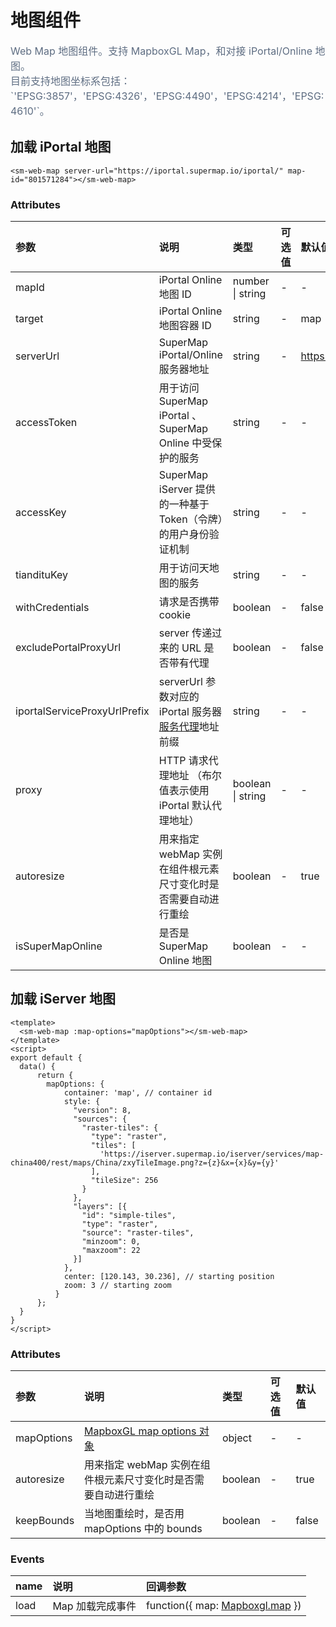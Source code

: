 # 地图组件

<p style="font-size: 16px; color: #5e6d82; line-height: 1.5em;">
Web Map 地图组件。支持 MapboxGL Map，和对接 iPortal/Online 地图。<br>
目前支持地图坐标系包括：`'EPSG:3857'，'EPSG:4326'，'EPSG:4490'，'EPSG:4214'，'EPSG:4610'`。
</p>

## 加载 iPortal 地图

<sm-iframe src="https://iclient.supermap.io/examples/component/components_webmap_vue.html"></sm-iframe>

```vue
<sm-web-map server-url="https://iportal.supermap.io/iportal/" map-id="801571284"></sm-web-map>
```

### Attributes

| 参数                         | 说明                                                                 | 类型              | 可选值 | 默认值                     |
| :--------------------------- | :------------------------------------------------------------------- | :---------------- | :----- | :------------------------- |
| mapId                        | iPortal Online 地图 ID                                               | number \| string  | -      | -                          |
| target                       | iPortal Online 地图容器 ID                                           | string            | -      | map                        |
| serverUrl                    | SuperMap iPortal/Online 服务器地址                                   | string            | -      | https://www.supermapol.com |
| accessToken                  | 用于访问 SuperMap iPortal 、SuperMap Online 中受保护的服务           | string            | -      | -                          |
| accessKey                    | SuperMap iServer 提供的一种基于 Token（令牌）的用户身份验证机制      | string            | -      | -                          |
| tiandituKey                  | 用于访问天地图的服务                                                 | string            | -      | -                          |
| withCredentials              | 请求是否携带 cookie                                                  | boolean           | -      | false                      |
| excludePortalProxyUrl        | server 传递过来的 URL 是否带有代理                                   | boolean           | -      | false                      |
| iportalServiceProxyUrlPrefix | serverUrl 参数对应的 iPortal 服务器[服务代理](https://iportal.supermap.io/iportal/help/html/zh/iP/iportal_management/Portal_config/serviceProxy_config/Service_Proxy_Config.htm)地址前缀                                           | string            | -      | -                          |
| proxy                        | HTTP 请求代理地址 （布尔值表示使用 iPortal 默认代理地址） | boolean \| string | -      | -                          |
| autoresize                   | 用来指定 webMap 实例在组件根元素尺寸变化时是否需要自动进行重绘       | boolean           | -      | true                       |
| isSuperMapOnline             | 是否是 SuperMap Online 地图                                          | boolean           | -      | -                          |

## 加载 iServer 地图

<sm-iframe src="https://iclient.supermap.io/examples/component/components_map_vue.html"></sm-iframe>

```vue
<template>
  <sm-web-map :map-options="mapOptions"></sm-web-map>
</template>
<script>
export default {
  data() {
      return {
        mapOptions: {
            container: 'map', // container id
            style: {
              "version": 8,
              "sources": {
                "raster-tiles": {
                  "type": "raster",
                  "tiles": [
                    'https://iserver.supermap.io/iserver/services/map-china400/rest/maps/China/zxyTileImage.png?z={z}&x={x}&y={y}'
                  ],
                  "tileSize": 256
                }
              },
              "layers": [{
                "id": "simple-tiles",
                "type": "raster",
                "source": "raster-tiles",
                "minzoom": 0,
                "maxzoom": 22
              }]
            },
            center: [120.143, 30.236], // starting position
            zoom: 3 // starting zoom
          }
      };
  }
}
</script>
```

### Attributes

| 参数       | 说明                                                                       | 类型    | 可选值 | 默认值 |
| :--------- | :------------------------------------------------------------------------- | :------ | :----- | :----- |
| mapOptions | [MapboxGL map options 对象](https://docs.mapbox.com/mapbox-gl-js/api/#map) | object  | -      | -      |
| autoresize | 用来指定 webMap 实例在组件根元素尺寸变化时是否需要自动进行重绘             | boolean | -      | true   |
| keepBounds | 当地图重绘时，是否用 mapOptions 中的 bounds                                | boolean | -      | false  |

<!-- ## 子组件

```vue
<sm-web-map
  server-url="https://iportal.supermap.io/iportal/"
  map-id="801571284"
  :layerList-control="{ show: true, position: 'top-left' }"
></sm-web-map>
```

### Attributes

| 参数             | 说明         | 类型   | 可选值 | 默认值 |
| :--------------- | :----------- | :----- | :----- | :----- |
| panControl       | 位移组件     | Object | -      | -      |
| scaleControl     | 比例尺组件   | Object | -      | -      |
| zoomControl      | 缩放组件     | Object | -      | -      |
| miniMapControl   | 鹰眼组件     | Object | -      | -      |
| layerListControl | 图层列表组件 | Object | -      | -      |
| measureControl   | 量算组件     | Object | -      | -      |
| legendControl    | 图例组件     | Object | -      | -      |

#### 子组件共用参数

::: tip
其它子组件参数请参照地图控件分类
:::

| 参数       | 说明     | 类型    | 可选值 | 默认值 |
| :--------- | :------- | :------ | :----- | :----- |
| show       | 是否显示 | boolean | -      | false  |
| position   | 显示位置 | boolean | -      | -      |
| background | 背景颜色 | string  | -      | -      |
| textColor  | 字体颜色 | string  | -      | -      | -->

### Events

| name | 说明             | 回调参数                                                                         |
| :--- | :--------------- | :------------------------------------------------------------------------------- |
| load | Map 加载完成事件 | function({ map: [Mapboxgl.map](https://docs.mapbox.com/mapbox-gl-js/api/#map) }) |
